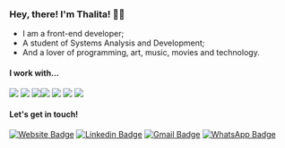 ### Hey, there! I'm Thalita! 👩‍💻

* I am a front-end developer;
* A student of Systems Analysis and Development;
* And a lover of programming, art, music, movies and technology.

<!-- Most used languages -->
<!-- [![Top Langs](https://github-readme-stats.vercel.app/api/top-langs/?username=thalitatholiveira&layout=compact&theme=dark)](https://github.com/thalitatholiveira/github-readme-stats) -->

#### I work with... 
<img src="https://img.shields.io/badge/HTML5-E34F26?style=for-the-badge&logo=html5&logoColor=white"/> <img src="https://img.shields.io/badge/CSS3-1572B6?style=for-the-badge&logo=css3&logoColor=white"/> <img src="https://img.shields.io/badge/JavaScript-323330?style=for-the-badge&logo=javascript&logoColor=F7DF1E"/><img src="	https://img.shields.io/badge/TypeScript-007ACC?style=for-the-badge&logo=typescript&logoColor=white"/> <img src="https://img.shields.io/badge/TypeScript-007ACC?style=for-the-badge&logo=typescript&logoColor=white"/> <img src="https://img.shields.io/badge/Python-3776AB?style=for-the-badge&logo=python&logoColor=white"/> <img src="https://img.shields.io/badge/Angular-DD0031?style=for-the-badge&logo=angular&logoColor=white"/>

#### Let's get in touch!
[![Website Badge](https://img.shields.io/badge/website-000000?style=for-the-badge&logo=About.me&logoColor=white&link=https://thalitaoliveira-portfolio.web.app/)](https://thalitaoliveira-portfolio.web.app/) [![Linkedin Badge](https://img.shields.io/badge/LinkedIn-0077B5?style=for-the-badge&logo=linkedin&logoColor=white&link=https://www.linkedin.com/in/thalitatholiveira/)](https://www.linkedin.com/in/thalitatholiveira/) [![Gmail Badge](https://img.shields.io/badge/Gmail-D14836?style=for-the-badge&logo=gmail&logoColor=white&link=mailto:thalita.th.oliveira@gmail.com)](mailto:thalita.th.oliveira@gmail.com) [![WhatsApp Badge](https://img.shields.io/badge/WhatsApp-25D366?style=for-the-badge&logo=whatsapp&logoColor=white&link=https://api.whatsapp.com/send/?phone=5541995473276&text&app_absent=0)](https://api.whatsapp.com/send/?phone=5541995473276&text&app_absent=0)


